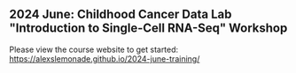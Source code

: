 ## 2024 June: Childhood Cancer Data Lab "Introduction to Single-Cell RNA-Seq" Workshop

Please view the course website to get started: https://alexslemonade.github.io/2024-june-training/
